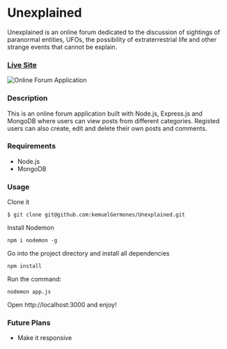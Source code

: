 # Unexplained

Unexplained is an online forum dedicated to the discussion of sightings of paranormal entities, UFOs, the possibility of extraterrestrial life and other strange events that cannot be explain.

### [Live Site](https://unexplained-6pgucb3rf-kemuelgermones.vercel.app/)

![Online Forum Application](https://res.cloudinary.com/de9dxfdav/image/upload/v1666364496/Project%20Promotion/Screenshot_2022-10-21_224728_jwqjik.jpg)

### Description

This is an online forum application built with Node.js, Express.js and MongoDB 
where users can view posts from different categories. 
Registed users can also create, edit and delete their own posts and comments. 

### Requirements

- Node.js
- MongoDB

### Usage

Clone it

```
$ git clone git@github.com:kemuelGermones/Unexplained.git
```

Install Nodemon

```
npm i nodemon -g
```

Go into the project directory and install all dependencies

```
npm install
```

Run the command:

```
nodemon app.js
```

Open http://localhost:3000 and enjoy!

### Future Plans

- Make it responsive 
